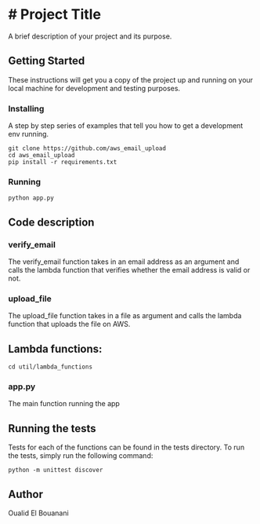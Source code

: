 # # Project Title

A brief description of your project and its purpose.

## Getting Started

These instructions will get you a copy of the project up and running on your local machine for development and testing purposes.


### Installing

A step by step series of examples that tell you how to get a development env running.
```
git clone https://github.com/aws_email_upload
cd aws_email_upload
pip install -r requirements.txt
```

### Running
```
python app.py
```


## Code description

### verify_email

The verify_email function takes in an email address as an argument and calls the lambda function that verifies whether the email address is valid or not.

### upload_file

The upload_file function takes in a file as argument and calls the lambda function that uploads the file on AWS.

## Lambda functions:
```
cd util/lambda_functions
```


### app.py

The main function running the app

## Running the tests

Tests for each of the functions can be found in the tests directory. To run the tests, simply run the following command:
```
python -m unittest discover
```

## Author

Oualid El Bouanani
